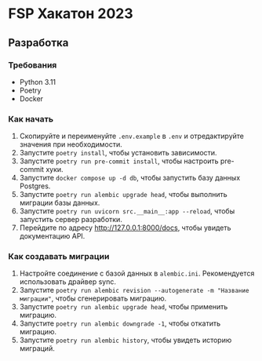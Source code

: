 
# FSP Хакатон 2023

## Разработка

### Требования

- Python 3.11
- Poetry
- Docker

### Как начать

1. Скопируйте и переименуйте `.env.example` в `.env` и отредактируйте значения при необходимости.
2. Запустите `poetry install`, чтобы установить зависимости.
3. Запустите `poetry run pre-commit install`, чтобы настроить pre-commit хуки.
4. Запустите `docker compose up -d db`, чтобы запустить базу данных Postgres.
5. Запустите `poetry run alembic upgrade head`, чтобы выполнить миграции базы данных.
6. Запустите `poetry run uvicorn src.__main__:app --reload`, чтобы запустить сервер разработки.
7. Перейдите по адресу http://127.0.0.1:8000/docs, чтобы увидеть документацию API.

### Как создавать миграции

1. Настройте соединение с базой данных в `alembic.ini`. Рекомендуется использовать драйвер sync.
2. Запустите `poetry run alembic revision --autogenerate -m "Название миграции"`, чтобы сгенерировать миграцию.
3. Запустите `poetry run alembic upgrade head`, чтобы применить миграцию.
4. Запустите `poetry run alembic downgrade -1`, чтобы откатить миграцию.
5. Запустите `poetry run alembic history`, чтобы увидеть историю миграций.
